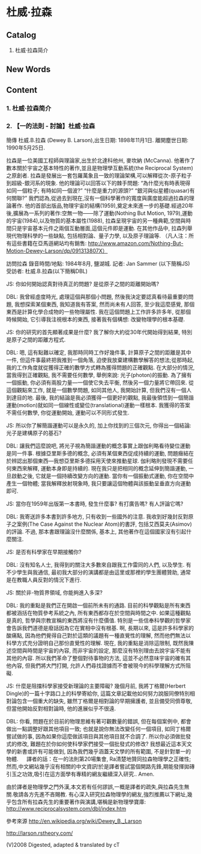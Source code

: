 # 杜威·拉森


## Catalog
1. 杜威·拉森简介



## New Words




## Content
### 1. 杜威·拉森简介


### 2. 【一的法則 - 討論】杜威·拉森 

簡傳
杜威.B.拉森 (Dewey B. Larson),出生日期: 1898年11月1日.
離開塵世日期: 1990年5月25日.

拉森是一位美國工程師與理論家,出生於北達科他州, 麥坎納 (McCanna).
他著作了數本關於宇宙之基本特性的著作,並且是物理學互動系統(the Reciprocal System)之原創者. 拉森是發展出一套包羅萬象且一致的理論架構,可以解釋從次-原子粒子到超級-銀河系的現象.
他的理論可以回答以下的棘手問題:
“為什麼光有時表現得如同一個粒子; 有時如同一個波?”
“什麼是重力的源頭?”
“銀河與似星體(quasar)有何關聯?”
我們認為,從過去到現在,沒有一個科學著作的寬度與廣度能超過拉森的理論著作.
他的首部出版品,物理宇宙的結構(1959),奠定未來進一步的基礎.經過20年後,擴展為一系列的著作:空無一物——除了運動(Nothing But Motion, 1979),運動的宇宙(1984),以及物質的基本屬性(1988), 拉森呈現宇宙的另一種典範,空間與時間只是宇宙基本元件之兩個互動層面,這個元件即是運動.
在其他作品中, 拉森列舉現代物理科學的一些缺點, 包括相對論、量子力學, 以及原子理論等.
（凡人注：所有這些書籍在亞馬遜網站均有銷售: http://www.amazon.com/Nothing-But-Motion-Dewey-Larson/dp/091313807X）

 
訪問拉森
錄音時間/地點: 1984年8月, 鹽湖城.
記者: Jan Sammer (以下簡稱JS)
受訪者: 杜威.B.拉森(以下簡稱DBL)

JS: 你如何開始認真對待真正的問題? 是從原子之間的距離開始嗎?

DBL: 我曾經虛度時光, 處理這個與那個小問題, 然後我決定要認真看待最重要的問題, 我想探索某個東西, 我知道我有答案, 然而尚未有人回答, 至少我這麼感覺, 那個東西是計算化學合成物的一些物理屬性. 我在這個問題上工作許多許多年, 從那個時候開始, 它引導我注視根本的東西, 接著我有個構想: 改變物理學的根本基礎.


JS: 你的研究的首先顯著成果是什麼? 我了解你大約從30年代開始得到結果, 特別是原子之間的距離方程式.

DBL: 嗯, 這有點難以確定, 我那時同時工作好幾件事, 計算原子之間的距離是其中一件, 但這件事最終把我推到一個角落, 迫使我放棄建構數學解答的想法;從那時起, 我的工作角度就從獲得正確的數學方式轉為獲得問題的正確觀點.
在大部分的情況, 當我得到正確觀點, 我不需要任何數學, 舉例來說: 光子(photon)的振動. 為了擁有一個振動, 你必須有兩股力量—一個使它失去平衡, 然後另一個力量將它帶回來. 從這個觀點來工作, 就是一個數學問題, 如同其他人, 我開始計算, 但我們沒有一個人到達目的地.
最後, 我的結論是我必須獲得一個更好的觀點, 我最後領悟到一個簡諧運動(motion)就如同一個線性或變位(translational)運動一樣根本. 我獲得的答案不需任何數學, 你從運動開始, 運動可以不同形式發生.

JS: 所以你了解簡諧運動可以是永久的, 加上你找到的三個次元, 你得出一個結論: 光子是建構原子的基石?

DBL: 讓我們這麼說吧, 將光子視為簡諧運動的概念事實上跟伽利略看待變位運動是同一件事. 根據亞里斯多德的概念, 必須有某個東西促成持續的運動, 問題癥結在於辨認出那個東西—我想亞里斯多德採用天使來推動星球. 伽利略則發現不需要任何東西來解釋, 運動本身即是持續的. 現在我只是把相同的概念延伸到簡諧運動, 一旦啟動之後, 它就是一個持續改變方向的運動. 當你有一個振動式運動, 你在空間中產生一個物體; 當我解釋放射現象時, 我只要讓這個物體與該振動呈垂直方向運動即可.


JS: 當你在1959年出版第一本書時, 發生什麼事? 有打廣告嗎? 有人評論它嗎?

DBL: 我寄送許多本書到許多地方, 只有收到一些國外的注意. 我收到好幾封反對原子之案例(The Case Against the Nuclear Atom)的書評, 包括艾西莫夫(Asimov)的評論. 不過, 那本書跟理論沒什麼關係, 基本上, 其他著作在這個國家沒有引起什麼關注.

JS: 是否有科學家在早期接觸你?

DBL: 沒有知名人士, 我得到的關注大多數來自跟我工作雷同的人們, 以及學生. 有不少學生與我通信, 最初我大部分的演講都是由這里或那裡的學生團體贊助, 通常是在教職人員反對的情況下進行.

JS: 關於非-物質界領域, 你能夠進入多深?

DBL: 我的重點是我們正在開啟一個前所未有的通路. 目前的科學觀點是所有東西都被涵括在物質參考系統之內, 所有東西都存在於空間與時間之中. 如果這種觀點是真的, 哲學與宗教宣稱的東西將沒有什麼價值. 特別是一些信奉科學觀的哲學家會告訴我們道德是廢話因為它在實相中沒有根基. 啊, 長期以來, 這是許多科學家的酸痛點, 因為他們覺得自己對於這類的議題有一種直覺性的理解, 然而他們無法以科學方式充分證明自己那份直覺性的理解.
現在, 我的重點是消除這限制, 既然我陳述空間與時間是宇宙的內容, 而非宇宙的設定, 那麼沒有特別理由去說宇宙不能有其他的內容.
所以我們革命了整個對待事物的方法, 這並不必然意味宇宙的確有其他內容, 但我們將大門打開, 允許人們尋找證據而不會被現今的科學理解方式所阻礙.

JS: 什麼是阻擋科學家接受新理論的主要障礙? 幾個月前, 我將丁格爾(Herbert Dingle)的一篇十字路口上的科學寄給你, 這篇文章記載他如何努力說服同僚特別相對論包含一個重大的缺失, 雖然丁格爾是相對論的早期擁護者, 並且備受同儕尊敬, 但當他開始反對相對論時, 他的進展似乎不很遠.

DBL: 你看, 問題在於目前的物理思維有著可觀數量的錯誤, 但在每個案例中, 都會做出一點調整好跟其他項目一致; 也就是說你無法改變任何一個項目, 如同丁格爾嘗試做的事, 因為如果你這麼做該項目與其他項目就不合調了.
所以你必須做批發式的修改, 難題在於你如何使科學家們接受一個批發式的修改? 我想最近這本天文學的新書或許有可能做到, 因為我們幾乎涵蓋天文學的所有範圍, 不是針對單一的物體.
　
譯者的話：在一的法則第20場集會, Ra清楚地贊同拉森物理學之正確性;然而,中文網站幾乎沒有相關的中文資訊!於是譯者嘗試當個開路先鋒,期能發揮拋磚引玉之功效,吸引在這方面學有專精的網友繼續深入研究.. Amen.

由於譯者是物理學之門外漢,本文若有任何謬誤,一概是譯者的疏失,與拉森先生無關.敬請各方先進不吝賜教.
有心深入研究拉森物理學的網友,強烈推薦以下網址,幾乎包含所有拉森先生的重要著作與演講,堪稱是新物理學寶庫:
http://www.reciprocalsystem.com/dbl/index.htm

參考來源
http://en.wikipedia.org/wiki/Dewey_B._Larson

http://larson.rstheory.com/


(V)2008 Digested, adapted & translated by cT